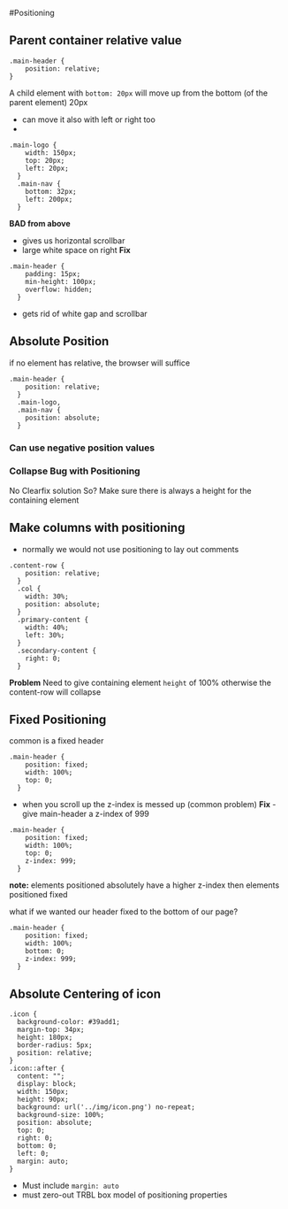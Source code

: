 #Positioning

## Parent container relative value
```
.main-header {
    position: relative;
}
```

A child element with `bottom: 20px` will move up from the bottom (of the parent element) 20px

* can move it also with left or right too
* 

```
.main-logo {
    width: 150px;
    top: 20px;
    left: 20px;
  }
  .main-nav {
    bottom: 32px;
    left: 200px;
  }
```

**BAD from above**
* gives us horizontal scrollbar
* large white space on right
**Fix**
```
.main-header {
    padding: 15px;
    min-height: 100px;
    overflow: hidden;
  }
```
* gets rid of white gap and scrollbar

## Absolute Position
if no element has relative, the browser will suffice

```
.main-header {
    position: relative;
  }
  .main-logo,
  .main-nav {
    position: absolute;
  }
```

### Can use negative position values

### Collapse Bug with Positioning
No Clearfix solution
So?
Make sure there is always a height for the containing element

## Make columns with positioning
* normally we would not use positioning to lay out comments

```
.content-row {
    position: relative;
  }
  .col {
    width: 30%;
    position: absolute;
  }
  .primary-content {
    width: 40%;
    left: 30%;
  }
  .secondary-content {
    right: 0;
  }
```
**Problem**
Need to give containing element `height` of 100% otherwise the content-row will collapse

## Fixed Positioning
common is a fixed header
```
.main-header {
    position: fixed;
    width: 100%;
    top: 0;
  }
```

* when you scroll up the z-index is messed up (common problem)
**Fix** - give main-header a z-index of 999
```
.main-header {
    position: fixed;
    width: 100%;
    top: 0;
    z-index: 999;
  }
```
**note:** elements positioned absolutely have a higher z-index then elements positioned fixed

what if we wanted our header fixed to the bottom of our page?
```
.main-header {
    position: fixed;
    width: 100%;
    bottom: 0;
    z-index: 999;
  }
```

## Absolute Centering of icon
```
.icon {
  background-color: #39add1;
  margin-top: 34px;
  height: 180px;
  border-radius: 5px;
  position: relative;
}
.icon::after {
  content: "";
  display: block;
  width: 150px;
  height: 90px;
  background: url('../img/icon.png') no-repeat;
  background-size: 100%;
  position: absolute;
  top: 0;
  right: 0;
  bottom: 0;
  left: 0;
  margin: auto;
}
```
* Must include `margin: auto`
* must zero-out TRBL box model of positioning properties

